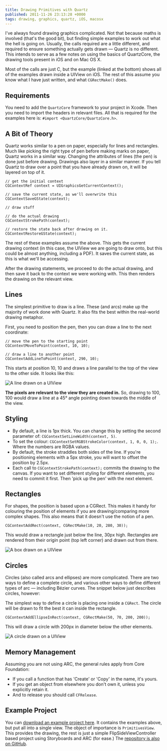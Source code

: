 ```yaml
---
title: Drawing Primitives with Quartz
published: 2011-11-26 23:13:28 +0000
tags: drawing, graphics, quartz, iOS, macosx
---
```


I've always found drawing graphics complicated. Not that because maths is involved (that's the good bit), but finding simple examples to work out what the hell is going on. Usually, the calls required are a little different, and required to ensure something actually gets drawn &mdash; Quartz is no different. This intends to serve as a few notes on using the basics of QuartzCore, the drawing tools present in iOS and on Mac OS X. 

Most of the calls are just C, but the example (linked at the bottom) shows all of the examples drawn inside a UIView on iOS. The rest of this assume you know what I have just written, and what `CGRectMake()` does. 

## Requirements

You need to add the `QuartzCore` framework to your project in Xcode. Then you need to import the headers in relevant files. All that is required for the examples here is: `#import <QuartzCore/QuartzCore.h>`.

## A Bit of Theory

Quartz works similar to a pen on paper, especially for lines and rectangles. Much like picking the right type of pen before making marks on paper, Quartz works in a similar way. Changing the attributes of lines (the pen) is done just before drawing. Drawings also layer in a similar manner. If you tell Quartz to draw over a point that you have already drawn on, it will be layered on top of it.

    // get the initial context
    CGContextRef context = UIGraphicsGetCurrentContext();
    
    // save the current state, as we'll overwrite this
    CGContextSaveGState(context);
    
    // draw stuff
    
    // do the actual drawing
    CGContextStrokePath(context);
    
    // restore the state back after drawing on it.
    CGContextRestoreGState(context);

The rest of these examples assume the above. This gets the current drawing context (in this case, the UIView we are going to draw onto, but this could be almost anything, including a PDF). It saves the current state, as this is what we'll be accessing.

After the drawing statements, we proceed to do the actual drawing, and then save it back to the context we were working with. This then renders the drawing on the relevant view.

## Lines

The simplest primitive to draw is a line. These (and arcs) make up the majority of work done with Quartz. It also fits the best within the real-world drawing metaphor.

First, you need to position the pen, then you can draw a line to the next coordinate:

    // move the pen to the starting point
    CGContextMoveToPoint(context, 10, 10);

    // draw a line to another point
    CGContextAddLineToPoint(context, 290, 10);

This starts at position 10, 10 and draws a line parallel to the top of the view to the other side. It looks like this:

![A line drawn on a UIView](http://nickcharlton.net/resources/drawing-primitives/line.png)

**The pixels are relevant to the view they are created in.** So, drawing to 100, 100 would draw a line at a 45&deg; angle pointing down towards the middle of the view.

## Styling

* By default, a line is 1px thick. You can change this by setting the second parameter of: `CGContextSetLineWidth(context, 5)`.
* To set the colour: `CGContextSetRGBStrokeColor(context, 1, 0, 0, 1);`. Where the numbers are RGBA values.
* By default, the stroke straddles both sides of the line. If you're positioning elements with a 5px stroke, you will want to offset the position by 2.5px.
* Each call to `CGContextStrokePath(context);` commits the drawing to the canvas. If you want to set different styling for different elements, you need to commit it first. Then 'pick up the pen' with the next element.

## Rectangles

For shapes, the position is based upon a CGRect. This makes it handy for colouring the position of elements if you are drawing/comparing more complex shapes. This also means that it doesn't use the notion of a pen.

    CGContextAddRect(context, CGRectMake(10, 20, 280, 30));

This would draw a rectangle just below the line, 30px high. Rectangles are rendered from their origin point (top left corner) and drawn out from there. 

![A box drawn on a UIView](http://nickcharlton.net/resources/drawing-primitives/box.png)

## Circles

Circles (also called arcs and ellipses) are more complicated. There are two ways to define a complete circle, and various other ways to define different types of arc &mdash; including Bézier curves. The snippet below just describes circles, however:

The simplest way to define a circle is placing one inside a `CGRect`. The circle will be drawn to fit the best it can inside the rectangle.

    CGContextAddEllipseInRect(context, CGRectMake(50, 70, 200, 200));

This will draw a circle with 200px in diameter below the other elements.

![A circle drawn on a UIView](http://nickcharlton.net/resources/drawing-primitives/circle.png)

## Memory Management

Assuming you are not using ARC, the general rules apply from Core Foundation:

* If you call a function that has 'Create' or 'Copy' in the name, it's yours.
* If you get an object from elsewhere you don't own it, unless you explicitly retain it.
* And to release you should call `CFRelease`.

## Example Project

You can [download an example project here](http://nickcharlton.net/resources/drawing-primitives/project.zip). It contains the examples above, but put all into a single view. The object of importance is `PrimitivesView`. This provides the drawing, the rest is just a simple FlipSideViewController based project using Storyboards and ARC (for ease.) The [repository is also on GitHub](http://github.com/nickcharlton/DrawingPrimitives).

